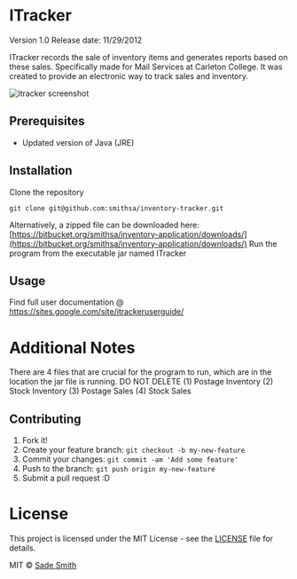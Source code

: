 # ITracker
Version 1.0
Release date: 11/29/2012

ITracker records the sale of inventory items and generates reports based
on these sales. Specifically made for Mail Services at Carleton College.
It was created to provide an electronic way to track sales and inventory.

![itracker screenshot](https://sites.google.com/site/itrackeruserguide/_/rsrc/1354143804500/home/screenshot.png)

## Prerequisites

* Updated version of Java (JRE)

## Installation

Clone the repository
```
git clone git@github.com:smithsa/inventory-tracker.git
```

Alternatively, a zipped file can be downloaded here: [https://bitbucket.org/smithsa/inventory-application/downloads/](https://bitbucket.org/smithsa/inventory-application/downloads/)
Run the program from the executable jar named ITracker

## Usage

Find full user documentation @ https://sites.google.com/site/itrackeruserguide/

# Additional Notes

There are 4 files that are crucial for the program to run, which are in the location
the jar file is running. DO NOT DELETE
(1) Postage Inventory
(2) Stock Inventory
(3) Postage Sales
(4) Stock Sales

## Contributing

1. Fork it!
2. Create your feature branch: `git checkout -b my-new-feature`
3. Commit your changes: `git commit -am 'Add some feature'`
4. Push to the branch: `git push origin my-new-feature`
5. Submit a pull request :D

# License
This project is licensed under the MIT License - see the [LICENSE](LICENSE) file for details.

MIT © [Sade Smith](http://sadesmith.com)
